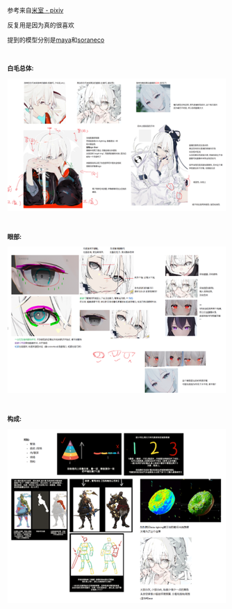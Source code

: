 参考来自[米室 - pixiv](https://www.pixiv.net/users/10199606) 

反复用是因为真的很喜欢



提到的模型分别是[maya](https://booth.pm/en/items/3390957)和[soraneco](https://booth.pm/en/items/3046011)





<br>

**白毛总体:**

![ONENOTE_HofpXQowCp.png](assets/ONENOTE_HofpXQowCp.png)

<br>

**眼部:**

![ONENOTE_E6VeD5BSsG.png](assets/ONENOTE_E6VeD5BSsG.png)

<br>

**构成:**

![ONENOTE_qO4Z1sjLmf.png](assets/ONENOTE_qO4Z1sjLmf.png)
